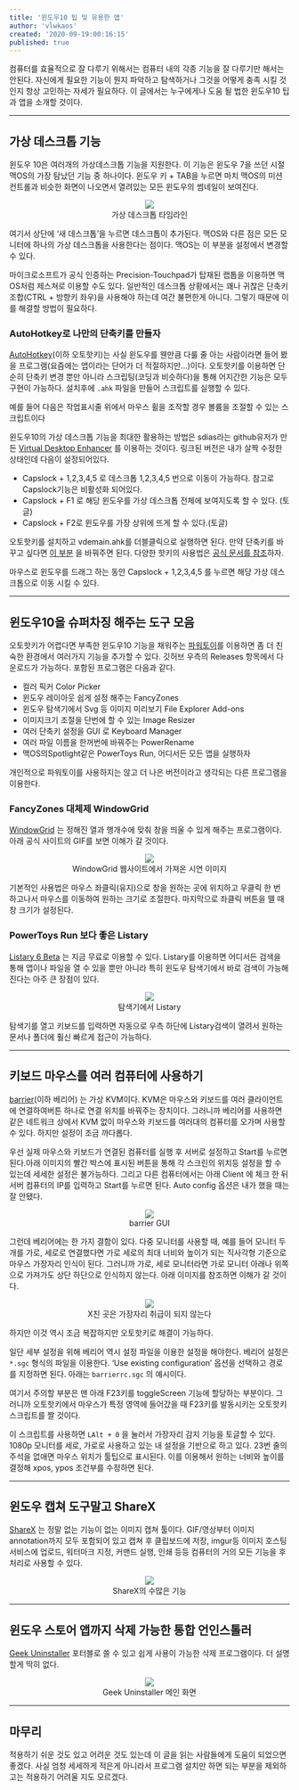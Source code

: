```yaml
---
title: '윈도우10 팁 및 유용한 앱'
author: 'vlwkaos'
created: '2020-09-19:00:16:15'
published: true
---
```


컴퓨터를 효율적으로 잘 다루기 위해서는 컴퓨터 내의 각종 기능을 잘 다루기만 해서는 안된다. 자신에게 필요한 기능이 뭔지 파악하고 탐색하거나 그것을 어떻게 충족 시킬 것인지 항상 고민하는 자세가 필요하다. 이 글에서는 누구에게나 도움 될 법한 윈도우10 팁과 앱을 소개할 것이다.

---

## 가상 데스크톱 기능

윈도우 10은 여러개의 가상데스크톱 기능을 지원한다. 이 기능은 윈도우 7을 쓰던 시절 맥OS의 가장 탐났던 기능 중 하나이다. 윈도우 키 + TAB을 누르면 마치 맥OS의 미션 컨트롤과 비슷한 화면이 나오면서 열려있는 모든 윈도우의 썸네일이 보여진다.

<p align='center'>
<img src='/attachments/wind10tip1.png'/>
<br><span>가상 데스크톱 타임라인</span></p>

여기서 상단에 ‘새 데스크톱’을 누르면 데스크톱이 추가된다. 맥OS와 다른 점은 모든 모니터에 하나의 가상 데스크톱을 사용한다는 점이다. 맥OS는 이 부분을 설정에서 변경할 수 있다.

마이크로소프트가 공식 인증하는 Precision-Touchpad가 탑재된 랩톱을 이용하면 맥OS처럼 제스쳐로 이용할 수도 있다. 일반적인 데스크톱 상황에서는 꽤나 귀찮은 단축키 조합(CTRL + 방향키 좌우)을 사용해야 하는데 여간 불편한게 아니다. 그렇기 때문에 이를 해결할 방법이 필요하다.

### AutoHotkey로 나만의 단축키를 만들자

[AutoHotkey](https://www.autohotkey.com/)(이하 오토핫키)는 사실 윈도우를 웬만큼 다룰 줄 아는 사람이라면 들어 봤을 프로그램(요즘에는 앱이라는 단어가 더 적절하지만…)이다. 오토핫키를 이용하면 단순히 단축키 변경 뿐만 아니라 스크립팅(코딩과 비슷하다)을 통해 어지간한 기능은 모두 구현이 가능하다. 설치후에 `.ahk` 파일을 만들어 스크립트를 실행할 수 있다.

예를 들어 다음은 작업표시줄 위에서 마우스 휠을 조작할 경우 볼륨을 조절할 수 있는 스크립트이다

<script src="https://gist.github.com/vlwkaos/176534b2585da9fc5d4e43ffc66f98e4.js"></script>

윈도우10의 가상 데스크톱 기능을 최대한 활용하는 방법은 sdias라는 github유저가 만든 [Virtual Desktop Enhancer](https://github.com/vlwkaos/win10-virtual-desktop-enhancer) 를 이용하는 것이다. 링크된 버전은 내가 살짝 수정한 상태인데 다음이 설정되어있다.

- Capslock + 1,2,3,4,5 로 데스크톱 1,2,3,4,5 번으로 이동이 가능하다. 참고로 Capslock기능은 비활성화 되어있다.
- Capslock + F1 로 해당 윈도우를 가상 데스크톱 전체에 보여지도록 할 수 있다. (토글)
- Capslock + F2로 윈도우를 가장 상위에 뜨게 할 수 있다.(토글)

오토핫키를 설치하고 vdemain.ahk를 더블클릭으로 실행하면 된다. 만약 단축키를 바꾸고 싶다면 [이 부분](https://github.com/vlwkaos/win10-virtual-desktop-enhancer/blob/bbd3e84b3a2b6424cb5860cffb740b5b651a6e39/vdemain.ahk#L13) 을 바꿔주면 된다. 다양한 핫키의 사용법은 [공식 문서를 참조](https://ahkscript.github.io/ko/docs/Hotkeys.htm)하자.

마우스로 윈도우를 드래그 하는 동안 Capslock + 1,2,3,4,5 를 누르면 해당 가상 데스크톱으로 이동 시킬 수 있다.

---

## 윈도우10을 슈퍼차징 해주는 도구 모음

오토핫키가 어렵다면 부족한 윈도우10 기능을 채워주는 [파워토이](https://github.com/microsoft/PowerToys)를 이용하면 좀 더 친숙한 환경에서 여러가지 기능을 추가할 수 있다. 깃허브 우측의 Releases 항목에서 다운로드가 가능하다. 포함된 프로그램은 다음과 같다.

- 컬러 픽커 Color Picker
- 윈도우 레이아웃 쉽게 설정 해주는 FancyZones
- 윈도우 탐색기에서 Svg 등 이미지 미리보기 File Explorer Add-ons
- 이미지크기 조절을 단번에 할 수 있는 Image Resizer
- 여러 단축키 설정을 GUI 로 Keyboard Manager
- 여러 파일 이름을 한꺼번에 바꿔주는 PowerRename
- 맥OS의Spotlight같은 PowerToys Run, 어디서든 모든 앱을 실행하자

개인적으로 파워토이를 사용하지는 않고 더 나은 버전이라고 생각되는 다른 프로그램을 이용한다.

### FancyZones 대체제 WindowGrid

[WindowGrid](http://windowgrid.net/) 는 정해진 열과 행개수에 맞춰 창을 띄울 수 있게 해주는 프로그램이다. 아래 공식 사이트의 GIF를 보면 이해가 갈 것이다.

<p align='center'>
<img src='https://miro.medium.com/max/480/0*8OxnAfavR7Xpt0bu.gif' />
<br><span>WindowGrid 웹사이트에서 가져온 시연 이미지</span></p>

기본적인 사용법은 마우스 좌클릭(유지)으로 창을 원하는 곳에 위치하고 우클릭 한 번 하고나서 마우스를 이동하여 원하는 크기로 조절한다. 마지막으로 좌클릭 버튼을 뗄 때 창 크기가 설정된다.

### PowerToys Run 보다 좋은 Listary

[Listary 6 Beta](https://discussion.listary.com/t/listary-6-beta/4615) 는 지금 무료로 이용할 수 있다. Listary를 이용하면 어디서든 검색을 통해 앱이나 파일을 열 수 있을 뿐만 아니라 특히 윈도우 탐색기에서 바로 검색이 가능해진다는 아주 큰 장점이 있다.

<p align='center'>
<img src='/attachments/wind10tip2.png' />
<br><span>탐색기에서 Listary</span></p>

탐색기를 열고 키보드를 입력하면 자동으로 우측 하단에 Listary검색이 열려서 원하는 문서나 폴더에 훨신 빠르게 접근이 가능하다.

---

## 키보드 마우스를 여러 컴퓨터에 사용하기

[barrier](https://github.com/debauchee/barrier)(이하 베리어) 는 가상 KVM이다. KVM은 마우스와 키보드를 여러 클라이언트에 연결하여버튼 하나로 연결 위치를 바꿔주는 장치이다. 그러니까 베리어를 사용하면 같은 네트워크 상에서 KVM 없이 마우스와 키보드를 여러대의 컴퓨터를 오가며 사용할 수 있다. 하지만 설정이 조금 까다롭다.

우선 실제 마우스와 키보드가 연결된 컴퓨터를 실행 후 서버로 설정하고 Start를 누르면 된다.아래 이미지의 빨간 박스에 표시된 버튼을 통해 각 스크린의 위치등 설정을 할 수 있는데 세세한 설정은 불가능하다. 그리고 다른 컴퓨터에서는 아래 Client 에 체크 한 뒤 서버 컴퓨터의 IP를 입력하고 Start를 누르면 된다. Auto config 옵션은 내가 했을 때는 잘 안됐다.

<p align='center'>
<img src='/attachments/win10tip3.png' />
<br><span>barrier GUI</span></p>

그런데 베리어에는 한 가지 결함이 있다. 다중 모니터를 사용할 때, 예를 들어 모니터 두개를 가로, 세로로 연결했다면 가로 세로의 최대 너비와 높이가 되는 직사각형 기준으로 마우스 가장자리 인식이 된다. 그러니까 가로, 세로 모니터라면 가로 모니터 아래나 위쪽으로 가져가도 상단 하단으로 인식하지 않는다. 아래 이미지를 참조하면 이해가 갈 것이다.

<p align='center'>
<img src='/attachments/wind10tip4.png' />
<br><span>X친 곳은 가장자리 취급이 되지 않는다</span></p>

하지만 이것 역시 조금 복잡하지만 오토핫키로 해결이 가능하다.

일단 세부 설정을 위해 베리어 역시 설정 파일을 이용한 설정을 해야한다. 베리어 설정은 `*.sgc` 형식의 파일을 이용한다. ‘Use existing configuration’ 옵션을 선택하고 경로를 지정하면 된다. 아래는 `barrierrc.sgc` 의 예시이다.

<script src="https://gist.github.com/vlwkaos/dd47393e518f189a54ad2688fa0fba58.js"></script>

여기서 주의할 부분은 맨 아래 F23키를 toggleScreen 기능에 할당하는 부분이다. 그러니까 오토핫키에서 마우스가 특정 영역에 들어갔을 때 F23키를 발동시키는 오토핫키 스크립트를 짤 것이다.

<script src="https://gist.github.com/vlwkaos/41e99dbab82378a5d44fa1a7b1dd29f1.js"></script>

이 스크립트를 사용하면 `LAlt + 0` 을 눌러서 가장자리 감지 기능을 토글할 수 있다. 1080p 모니터를 세로, 가로로 사용하고 있는 내 설정을 기반으로 하고 있다. 23번 줄의 주석을 없애면 마우스 위치가 툴팁으로 표시된다. 이를 이용해서 원하는 너비와 높이를 결정해 xpos, ypos 조건부를 수정하면 된다.

---

## 윈도우 캡쳐 도구말고 ShareX

[ShareX](https://getsharex.com/) 는 정말 없는 기능이 없는 이미지 캡쳐 툴이다. GIF/영상부터 이미지 annotation까지 모두 포함되어 있고 캡쳐 후 클립보드에 저장, imgur등 이미지 호스팅 서비스에 업로드, 워터마크 지정, 커맨드 실행, 인쇄 등등 컴퓨터의 거의 모든 기능을 후처리로 사용할 수 있다.

<p align='center'>
<img src='/attachments/wind10tip5.png' />
<br><span>ShareX의 수많은 기능</span></p>

---

## 윈도우 스토어 앱까지 삭제 가능한 통합 언인스톨러

[Geek Uninstaller](https://geekuninstaller.com/) 포터블로 쓸 수 있고 쉽게 사용이 가능한 삭제 프로그램이다. 더 설명할게 딱히 없다.

<p align='center'>
<img src='/attachments/wind10tip6.png' />
<br><span>Geek Uninstaller 메인 화면</span></p>

---

## 마무리

적용하기 쉬운 것도 있고 어려운 것도 있는데 이 글을 읽는 사람들에게 도움이 되었으면 좋겠다. 사실 엄청 세세하게 적은게 아니라서 프로그램 설치만 하면 되는 부분을 제외하고는 적용하기 어려울 지도 모르겠다.
